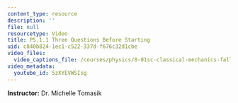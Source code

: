 ```yaml
---
content_type: resource
description: ''
file: null
resourcetype: Video
title: PS.1.1 Three Questions Before Starting
uid: c840b824-1ec1-c522-337d-f676c32d1cbe
video_files:
  video_captions_file: /courses/physics/8-01sc-classical-mechanics-fall-2016/week-1-kinematics/ps.1.1-three-questions-before-starting/ps.1.1-three-questions-before-starting/5zXYEVWSIsg.vtt
video_metadata:
  youtube_id: 5zXYEVWSIsg
---
```


**Instructor:** Dr. Michelle Tomasik